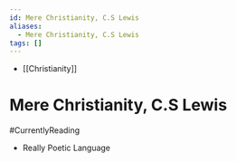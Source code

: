 ```yaml
---
id: Mere Christianity, C.S Lewis
aliases:
  - Mere Christianity, C.S Lewis
tags: []
---
```


- [[Christianity]]

# Mere Christianity, C.S Lewis

#CurrentlyReading

- Really Poetic Language
